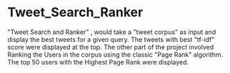 Tweet_Search_Ranker
===================

"Tweet Search and Ranker" , would take a "tweet corpus" as input and display the best tweets for a given query. The tweets with best "tf-idf" score were displayed at the top.  The other part of the project involved Ranking the Users in the corpus using the classic "Page Rank" algorithm. The top 50 users with the Highest Page Rank were displayed.
